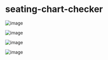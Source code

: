 # seating-chart-checker
![image](https://github.com/yali30814936/seating-chart-checker/assets/73873427/e36bb1f7-0641-4d3c-8ca2-096423406d54)
  
![image](https://github.com/yali30814936/seating-chart-checker/assets/73873427/8cf14b49-4908-4a02-86ea-5d22f74b5b5f)
  
![image](https://github.com/yali30814936/seating-chart-checker/assets/73873427/af6df1d6-efc8-4044-b3fa-67247ed8d399)
  
![image](https://github.com/yali30814936/seating-chart-checker/assets/73873427/aa5ac273-43f2-412b-8b1d-b93dc3c16fe7)

